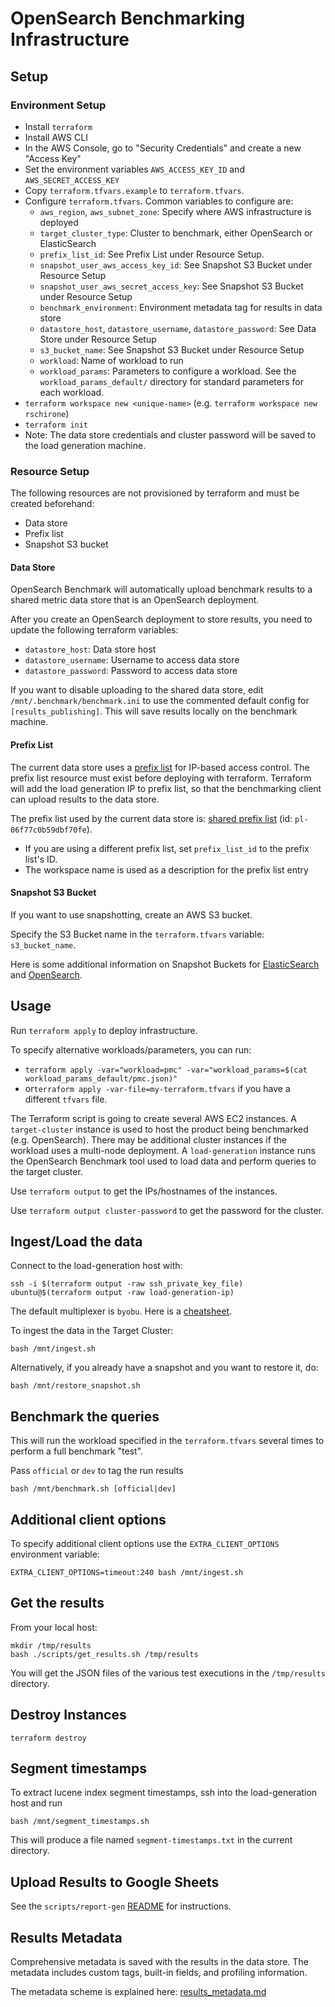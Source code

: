 # OpenSearch Benchmarking Infrastructure

## Setup
### Environment Setup
- Install `terraform`
- Install AWS CLI
- In the AWS Console, go to "Security Credentials" and create a new "Access Key"
- Set the environment variables `AWS_ACCESS_KEY_ID` and `AWS_SECRET_ACCESS_KEY`
- Copy `terraform.tfvars.example` to `terraform.tfvars`.
- Configure `terraform.tfvars`. Common variables to configure are:
  - `aws_region`, `aws_subnet_zone`: Specify where AWS infrastructure is deployed
  - `target_cluster_type`: Cluster to benchmark, either OpenSearch or ElasticSearch
  - `prefix_list_id`: See Prefix List under Resource Setup.
  - `snapshot_user_aws_access_key_id`: See Snapshot S3 Bucket under Resource Setup
  - `snapshot_user_aws_secret_access_key`: See Snapshot S3 Bucket under Resource Setup
  - `benchmark_environment`: Environment metadata tag for results in data store
  - `datastore_host`, `datastore_username`, `datastore_password`: See Data Store under Resource Setup
  - `s3_bucket_name`: See Snapshot S3 Bucket under Resource Setup
  - `workload`: Name of workload to run
  - `workload_params`: Parameters to configure a workload. See the `workload_params_default/` directory for standard parameters for each workload.
- `terraform workspace new <unique-name>` (e.g. `terraform workspace new rschirone`)
- `terraform init`
- Note: The data store credentials and cluster password will be saved to the load generation machine.

### Resource Setup
The following resources are not provisioned by terraform and must be created beforehand:
- Data store
- Prefix list
- Snapshot S3 bucket
#### Data Store
OpenSearch Benchmark will automatically upload benchmark results to a shared metric data store that is an OpenSearch deployment.

After you create an OpenSearch deployment to store results, you need to update the following terraform variables:
- `datastore_host`: Data store host
- `datastore_username`: Username to access data store
- `datastore_password`: Password to access data store

If you want to disable uploading to the shared data store, edit `/mnt/.benchmark/benchmark.ini` to use the commented default config for `[results_publishing]`. This will save results locally on the benchmark machine.
#### Prefix List
The current data store uses a [prefix list](https://docs.aws.amazon.com/vpc/latest/userguide/managed-prefix-lists.html) for IP-based access control. The prefix list resource must exist before deploying with terraform. Terraform will add the load generation IP to prefix list, so that the benchmarking client can upload results to the data store.

The prefix list used by the current data store is: [shared prefix list](https://us-east-1.console.aws.amazon.com/vpcconsole/home?region=us-east-1#PrefixListDetails:prefixListId=pl-06f77c0b59dbf70fe) (id: `pl-06f77c0b59dbf70fe`).
  - If you are using a different prefix list, set `prefix_list_id` to the prefix list's ID.
  - The workspace name is used as a description for the prefix list entry
#### Snapshot S3 Bucket
If you want to use snapshotting, create an AWS S3 bucket.

Specify the S3 Bucket name in the `terraform.tfvars` variable: `s3_bucket_name`.

Here is some additional information on Snapshot Buckets for [ElasticSearch](https://www.elastic.co/guide/en/elasticsearch/reference/current/repository-s3.html) and [OpenSearch](https://opensearch.org/docs/latest/tuning-your-cluster/availability-and-recovery/snapshots/index/).

## Usage
Run `terraform apply` to deploy infrastructure.

To specify alternative workloads/parameters, you can run:
  - `terraform apply -var="workload=pmc" -var="workload_params=$(cat workload_params_default/pmc.json)"`
  - or`terraform apply -var-file=my-terraform.tfvars` if you have a different `tfvars` file.

The Terraform script is going to create several AWS EC2 instances. A `target-cluster` instance is used to host the product being benchmarked (e.g. OpenSearch). There may be additional cluster instances if the workload uses a multi-node deployment. A `load-generation` instance runs the OpenSearch Benchmark tool used to load data and perform queries to the target cluster.

Use `terraform output` to get the IPs/hostnames of the instances.

Use `terraform output cluster-password` to get the password for the cluster.

## Ingest/Load the data

Connect to the load-generation host with:

```shell
ssh -i $(terraform output -raw ssh_private_key_file) ubuntu@$(terraform output -raw load-generation-ip)
```

The default multiplexer is `byobu`. Here is a [cheatsheet](https://gist.github.com/devhero/7b9a7281db0ac4ba683f).

To ingest the data in the Target Cluster:

```shell
bash /mnt/ingest.sh
```

Alternatively, if you already have a snapshot and you want to restore it, do:

```shell
bash /mnt/restore_snapshot.sh
```

## Benchmark the queries
This will run the workload specified in the `terraform.tfvars` several times to perform a full benchmark "test".

Pass `official` or `dev` to tag the run results

```shell
bash /mnt/benchmark.sh [official|dev]
```

## Additional client options

To specify additional client options use the `EXTRA_CLIENT_OPTIONS` environment variable:

```shell
EXTRA_CLIENT_OPTIONS=timeout:240 bash /mnt/ingest.sh
```

## Get the results

From your local host:

```shell
mkdir /tmp/results
bash ./scripts/get_results.sh /tmp/results
```

You will get the JSON files of the various test executions in the `/tmp/results` directory.

## Destroy Instances

```shell
terraform destroy
```

## Segment timestamps

To extract lucene index segment timestamps, ssh into the load-generation host and run

```shell
bash /mnt/segment_timestamps.sh
```

This will produce a file named `segment-timestamps.txt` in the current directory.

## Upload Results to Google Sheets

See the `scripts/report-gen` [README](scripts/report-gen/README.md) for instructions.

## Results Metadata
Comprehensive metadata is saved with the results in the data store. The metadata includes custom tags, built-in fields, and profiling information.

The metadata scheme is explained here: [results_metadata.md](results_metadata.md)
